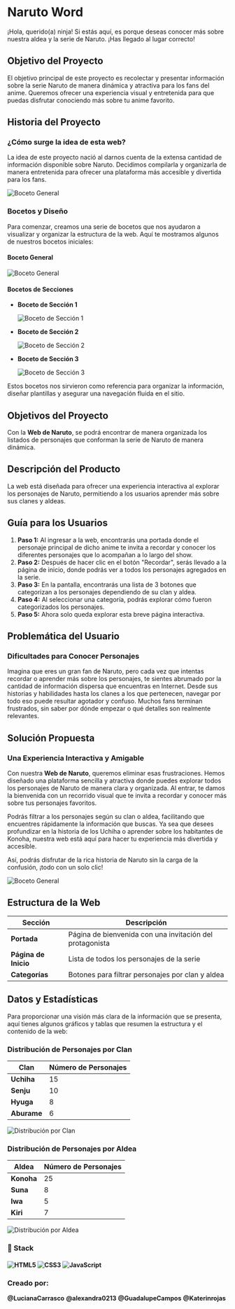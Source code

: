 # Naruto Word

¡Hola, querido(a) ninja! Si estás aquí, es porque deseas conocer más sobre nuestra aldea y la serie de Naruto. ¡Has llegado al lugar correcto!

## Objetivo del Proyecto

El objetivo principal de este proyecto es recolectar y presentar información sobre la serie Naruto de manera dinámica y atractiva para los fans del anime. Queremos ofrecer una experiencia visual y entretenida para que puedas disfrutar conociendo más sobre tu anime favorito.

## Historia del Proyecto

### ¿Cómo surge la idea de esta web?

La idea de este proyecto nació al darnos cuenta de la extensa cantidad de información disponible sobre Naruto. Decidimos compilarla y organizarla de manera entretenida para ofrecer una plataforma más accesible y divertida para los fans.

![Boceto General](https://www.imagui.com/i/naruto-shippuden-gifminato-and-kushina-by-20235824.gif)

### Bocetos y Diseño

Para comenzar, creamos una serie de bocetos que nos ayudaron a visualizar y organizar la estructura de la web. Aquí te mostramos algunos de nuestros bocetos iniciales:

#### Boceto General

![Boceto General](./assets/img/seccion1.jpeg)

#### Bocetos de Secciones

- **Boceto de Sección 1**

  ![Boceto de Sección 1](./assets/img/seccion2.jpeg)

- **Boceto de Sección 2**

  ![Boceto de Sección 2](./assets/img/seccion3.jpeg)

- **Boceto de Sección 3**

  ![Boceto de Sección 3](./assets/img/seccion4.jpeg)

Estos bocetos nos sirvieron como referencia para organizar la información, diseñar plantillas y asegurar una navegación fluida en el sitio.

## Objetivos del Proyecto

Con la **Web de Naruto**, se podrá encontrar de manera organizada los listados de personajes que conforman la serie de Naruto de manera dinámica.

## Descripción del Producto

La web está diseñada para ofrecer una experiencia interactiva al explorar los personajes de Naruto, permitiendo a los usuarios aprender más sobre sus clanes y aldeas.

## Guía para los Usuarios

1. **Paso 1:** Al ingresar a la web, encontrarás una portada donde el personaje principal de dicho anime te invita a recordar y conocer los diferentes personajes que lo acompañan a lo largo del show.
2. **Paso 2:** Después de hacer clic en el botón "Recordar", serás llevado a la página de inicio, donde podrás ver a todos los personajes agregados en la serie.
3. **Paso 3:** En la pantalla, encontrarás una lista de 3 botones que categorizan a los personajes dependiendo de su clan y aldea.
4. **Paso 4:** Al seleccionar una categoría, podrás explorar cómo fueron categorizados los personajes.
5. **Paso 5:** Ahora solo queda explorar esta breve página interactiva.


## Problemática del Usuario

### **Dificultades para Conocer Personajes**

Imagina que eres un gran fan de Naruto, pero cada vez que intentas recordar o aprender más sobre los personajes, te sientes abrumado por la cantidad de información dispersa que encuentras en Internet. Desde sus historias y habilidades hasta los clanes a los que pertenecen, navegar por todo eso puede resultar agotador y confuso. Muchos fans terminan frustrados, sin saber por dónde empezar o qué detalles son realmente relevantes.

## Solución Propuesta

### **Una Experiencia Interactiva y Amigable**

Con nuestra **Web de Naruto**, queremos eliminar esas frustraciones. Hemos diseñado una plataforma sencilla y atractiva donde puedes explorar todos los personajes de Naruto de manera clara y organizada. Al entrar, te damos la bienvenida con un recorrido visual que te invita a recordar y conocer más sobre tus personajes favoritos.

Podrás filtrar a los personajes según su clan o aldea, facilitando que encuentres rápidamente la información que buscas. Ya sea que desees profundizar en la historia de los Uchiha o aprender sobre los habitantes de Konoha, nuestra web está aquí para hacer tu experiencia más divertida y accesible.

Así, podrás disfrutar de la rica historia de Naruto sin la carga de la confusión, ¡todo con un solo clic!

![Boceto General](https://i.gifer.com/2a1d.gif)

## Estructura de la Web

| Sección         | Descripción                                              
|-----------------|----------------------------------------------------------|
| **Portada**     | Página de bienvenida con una invitación del protagonista | 
| **Página de Inicio** | Lista de todos los personajes de la serie                 
| **Categorías**  | Botones para filtrar personajes por clan y aldea         | 

## Datos y Estadísticas

Para proporcionar una visión más clara de la información que se presenta, aquí tienes algunos gráficos y tablas que resumen la estructura y el contenido de la web:

### Distribución de Personajes por Clan

| Clan           | Número de Personajes |
|----------------|-----------------------|
| **Uchiha**     | 15                    |
| **Senju**      | 10                    |
| **Hyuga**      | 8                     |
| **Aburame**    | 6                     |

![Distribución por Clan](https://encrypted-tbn0.gstatic.com/images?q=tbn:ANd9GcSNnlm8H9BLWrM4Sad0JuMOynpU0Ue6Dq_m4Q&s)

### Distribución de Personajes por Aldea

| Aldea          | Número de Personajes |
|----------------|-----------------------|
| **Konoha**     | 25                    |
| **Suna**       | 8                     |
| **Iwa**        | 5                     |
| **Kiri**       | 7                     |

![Distribución por Aldea](https://encrypted-tbn0.gstatic.com/images?q=tbn:ANd9GcSSxYO2Qr0N4j4mA6Jyz2pCZmhtQDyYJkOs6g&s)

### 🔨  Stack 

#### ![HTML5](https://img.shields.io/badge/html5-%23E34F26.svg?style=for-the-badge&logo=html5&logoColor=white) ![CSS3](https://img.shields.io/badge/css3-%231572B6.svg?style=for-the-badge&logo=css3&logoColor=white) ![JavaScript](https://img.shields.io/badge/javascript-%23323330.svg?style=for-the-badge&logo=javascript&logoColor=%23F7DF1E)

### Creado por:
**@LucianaCarrasco**
**@alexandra0213**
**@GuadalupeCampos**
**@Katerinrojas**









